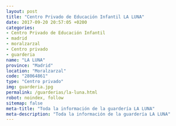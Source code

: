 ```yaml
---
layout: post
title: "Centro Privado de Educación Infantil LA LUNA"
date: 2017-09-20 20:57:05 +0200
categories:
- Centro Privado de Educación Infantil
- madrid
- moralzarzal
- Centro privado
- guarderia
name: "LA LUNA"
province: "Madrid"
location: "Moralzarzal"
code: "28064861"
type: "Centro privado"
img: guarderia.jpg
permalink: /guarderias/la-luna.html
robot: noindex, follow
sitemap: false
meta-title: "Toda la información de la guardería LA LUNA"
meta-description: "Toda la información de la guardería LA LUNA"
---
```

